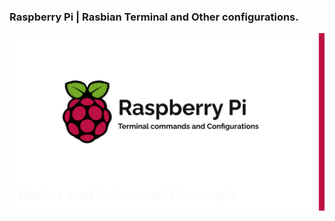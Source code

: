 ### Raspberry Pi | Rasbian Terminal and Other configurations.
![GitHub Logo](raspbian-commands-poster.png)
